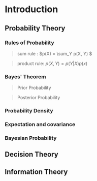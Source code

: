 # Introduction

## Probability Theory

### Rules of Probability

> sum rule : $p(X) = \sum_Y p(X, Y) $

> product rule: $p(X, Y) = p(Y|X)p(x)$

### Bayes' Theorem

> Prior Probability

> Posterior Probability

### Probability Density

### Expectation and covariance

### Bayesian Probability

## Decision Theory

## Information Theory
